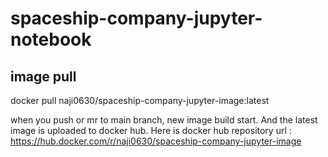 # spaceship-company-jupyter-notebook

## image pull
docker pull naji0630/spaceship-company-jupyter-image:latest

when you push or mr to main branch, new image build start. And the latest image is uploaded to docker hub.
Here is docker hub repository url : https://hub.docker.com/r/naji0630/spaceship-company-jupyter-image
